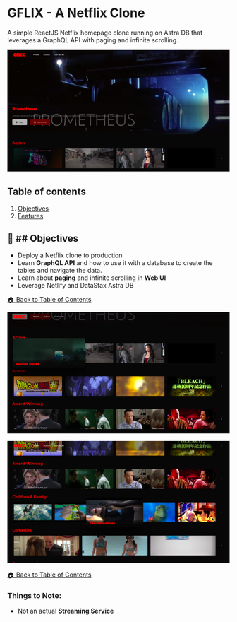 <!--- STARTEXCLUDE --->
# GFLIX - A Netflix Clone 

A simple ReactJS Netflix homepage clone running on Astra DB that leverages a GraphQL API with paging and infinite scrolling.
<!--- ENDEXCLUDE --->

![image](https://github.com/gsbakshi/gflix/blob/main/images/Screenshot%202021-07-21%20at%2010.00.png)


## Table of contents

1. [Objectives](#objectives)
2. [Features](#💎-features)

## :dart: ## Objectives
* Deploy a Netflix clone to production
* Learn **GraphQL API** and how to use it with a database to create the tables and navigate the data.
* Learn about **paging** and infinite scrolling in **Web UI**
* Leverage Netlify and DataStax Astra DB


[🏠 Back to Table of Contents](#table-of-contents)

![image](https://github.com/gsbakshi/gflix/blob/main/images/Screenshot%202021-07-21%20at%2010.00-1.png)


![image](https://github.com/gsbakshi/gflix/blob/main/images/Screenshot%202021-07-21%20at%2010.01.png)


[🏠 Back to Table of Contents](#table-of-contents)


### Things to Note:
 - Not an actual **Streaming Service**
<!--- ENDEXCLUDE --->